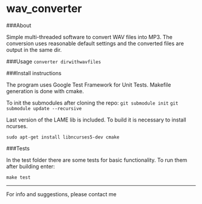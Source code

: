 # wav_converter

###About

Simple multi-threaded software to convert WAV files into MP3. The conversion uses reasonable default settings and the converted files are output in the same dir.

###Usage
```converter dirwithwavfiles```

###Install instructions

The program uses Google Test Framework for Unit Tests. Makefile generation is done with cmake.

To init the submodules after cloning the repo:
```git submodule init```
```git submodule update --recursive```

Last version of the LAME lib is included. To build it is necessary to install ncurses.

```sudo apt-get install libncurses5-dev cmake```

###Tests

In the test folder there are some tests for basic functionality. To run them after building enter:

```make test```

***

For info and suggestions, please contact me